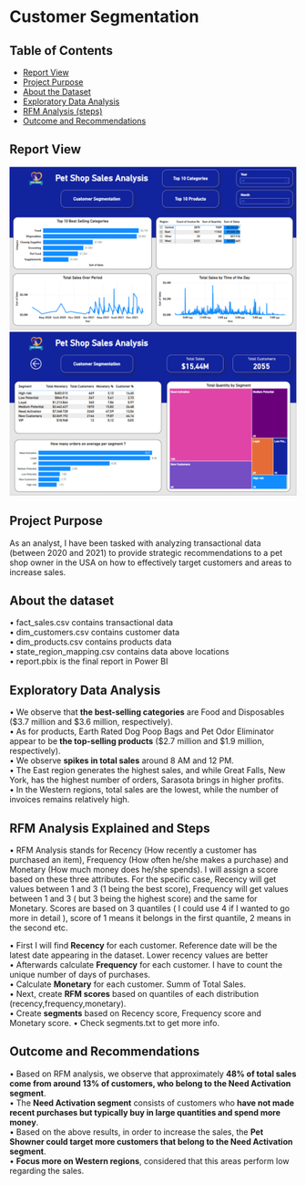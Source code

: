 <h1><strong>Customer Segmentation</strong></h1>

<h2><strong>Table of Contents</h2></strong>

- [Report View](#report-view)
- [Project Purpose](#project-purpose)
- [About the Dataset](#about-the-dataset)
- [Exploratory Data Analysis](#exploratory-data-analysis)
- [RFM Analysis (steps)](#rfm-analysis-(steps))
- [Outcome and Recommendations](#outcome-and-recommendations)

<h2>Report View</h2>

![alt text](report_1.PNG)
![alt text](report_2.PNG)


<h2><strong>Project Purpose</strong></h2>
As an analyst, I have been tasked with analyzing transactional data (between 2020 and 2021) to provide strategic recommendations to a pet shop owner in the USA on how to effectively target customers and areas to increase sales.

<h2><strong>About the dataset</strong></h2>
&#8226; fact_sales.csv contains transactional data <br>
&#8226; dim_customers.csv contains customer data <br>
&#8226; dim_products.csv contains products data <br>
&#8226; state_region_mapping.csv contains data above locations <br>
&#8226; report.pbix is the final report in Power BI

<h2><strong>Exploratory Data Analysis</strong></h2>
&#8226; We observe that <strong>the best-selling categories</strong> are Food and Disposables ($3.7 million and $3.6 million, respectively). <br>
&#8226; As for products, Earth Rated Dog Poop Bags and Pet Odor Eliminator appear to be <strong>the top-selling products</strong> ($2.7 million and $1.9 million, respectively). <br>
&#8226; We observe <strong>spikes in total sales</strong> around 8 AM and 12 PM. <br>
&#8226; The East region generates the highest sales, and while Great Falls, New York, has the highest number of orders, Sarasota brings in higher profits. <br>
&#8226; In the Western regions, total sales are the lowest, while the number of invoices remains relatively high. <br>

<h2> <strong>RFM Analysis Explained and Steps </strong></h2>

&#8226; RFM Analysis stands for Recency (How recently a customer has purchased an item), Frequency (How often he/she makes a purchase) and Monetary (How much money does he/she spends). I will assign a score based on these three attributes. For the specific case, Recency will get values between 1 and 3 (1 being the best score), Frequency will get values between 1 and 3 ( but 3 being the highest score) and the same for Monetary. Scores are based on 3 quantiles ( I could use 4 if I wanted to go more in detail ), score of 1 means it belongs in the first quantile, 2 means in the second etc.

&#8226; First I will find <strong>Recency</strong> for each customer. Reference date will be the latest date appearing in the dataset. Lower recency values are better <br>
&#8226; Afterwards calculate <strong>Frequency</strong> for each customer. I have to count the unique number of days of purchases. <br>
&#8226; Calculate <strong>Monetary</strong> for each customer. Summ of Total Sales. <br>
&#8226; Next, create <strong>RFM scores</strong> based on quantiles of each distribution (recency,frequency,monetary). <br>
&#8226; Create <strong>segments</strong> based on Recency score, Frequency score and Monetary score.
&#8226; Check segments.txt to get more info.

<h2>Outcome and Recommendations</h2>
&#8226; Based on RFM analysis, we observe that approximately <strong> 48% of total sales come from around 13% of customers, who belong to the Need Activation segment</strong>. <br>
&#8226; The <strong>Need Activation segment</strong> consists of customers who <strong>have not made recent purchases but typically buy in large quantities and spend more money</strong>. <br>
&#8226; Based on the above results, in order to increase the sales, the <strong>Pet Showner could target more customers that belong to the Need Activation segment</strong>. <br>
&#8226; <strong>Focus more on Western regions</strong>, considered that this areas perform low regarding the sales.





